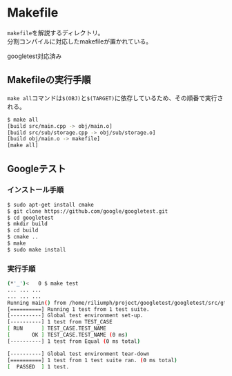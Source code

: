 # Makefile

`makefile`を解説するディレクトリ。  
分割コンパイルに対応したmakefileが置かれている。

googletest対応済み

## Makefileの実行手順

`make all`コマンドは`$(OBJ)`と`$(TARGET)`に依存しているため、その順番で実行される。

```bash
$ make all
[build src/main.cpp -> obj/main.o]
[build src/sub/storage.cpp -> obj/sub/storage.o]
[build obj/main.o -> makefile]
[make all]
```

## Googleテスト

### インストール手順

```bash
$ sudo apt-get install cmake
$ git clone https://github.com/google/googletest.git
$ cd googletest
$ mkdir build
$ cd build
$ cmake ..
$ make
$ sudo make install
```

### 実行手順

```bash
(*'_')<   0 $ make test
... ... ...
... ... ...
Running main() from /home/riliumph/project/googletest/googletest/src/gtest_main.cc
[==========] Running 1 test from 1 test suite.
[----------] Global test environment set-up.
[----------] 1 test from TEST_CASE
[ RUN      ] TEST_CASE.TEST_NAME
[       OK ] TEST_CASE.TEST_NAME (0 ms)
[----------] 1 test from Equal (0 ms total)

[----------] Global test environment tear-down
[==========] 1 test from 1 test suite ran. (0 ms total)
[  PASSED  ] 1 test.
```
